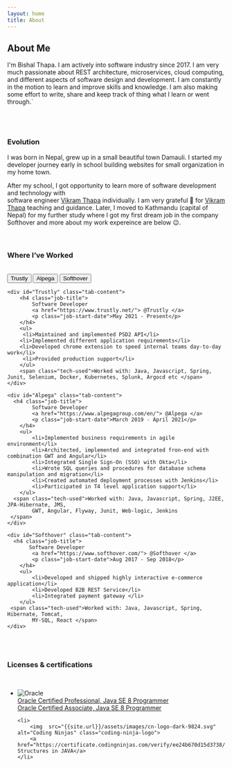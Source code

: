 ```yaml
---
layout: home
title: About 
---
```

<link href="{{site.url}}/assets/css/about.css" rel="stylesheet"/>

## About Me
I'm Bishal Thapa. I am actively into software industry since 2017. I am very much passionate about REST architecture, microservices, cloud computing, and different aspects of software design and development. I am constantly in the motion to learn and improve skills and knowledge. I am also making some effort to write, share and keep track of thing what I learn or went through.`  
<br /><br /><br />

### Evolution
I was born in Nepal, grew up in a small beautiful town Damauli. I started my developer journey early in school building websites 
for small organization in my home town.

After my school, I got opportunity to learn more of software development and technology with  
software engineer [Vikram Thapa](https://www.linkedin.com/in/vikram-thapa-87677a191/) individually. I am very grateful 🙏
for [Vikram Thapa](https://www.linkedin.com/in/vikram-thapa-87677a191/) teaching and guidance. Later, I moved to Kathmandu (capital of Nepal) for my further study where I got my first dream job in the 
company Softhover and more about my work expereince are below 😉.
<br /><br /><br />

### Where I’ve Worked
<br />
<div class="work-timeline">
    <div class="tab">
      <button class="tab-links" onclick="showTabContent(event, 'Trustly')" id="defaultOpen">Trustly</button>
      <button class="tab-links" onclick="showTabContent(event, 'Alpega')">Alpega</button>
      <button class="tab-links" onclick="showTabContent(event, 'Softhover')">Softhover</button>
    </div>


    <div id="Trustly" class="tab-content">
        <h4 class="job-title">
            Software Developer 
            <a href="https://www.trustly.net/"> @Trustly </a>
            <p class="job-start-date">May 2021 - Present</p>
        </h4>
        <ul>
         <li>Maintained and implemented PSD2 API</li>
        <li>Implemented different application requirements</li>
        <li>Developed chrome extension to speed internal teams day-to-day work</li>
         <li>Provided production support</li>
        </ul>
        <span class="tech-used">Worked with: Java, Javascript, Spring, Junit, Selenium, Docker, Kubernetes, Splunk, Argocd etc </span>
    </div>

    <div id="Alpega" class="tab-content">
      <h4 class="job-title">
            Software Developer 
            <a href="https://www.alpegagroup.com/en/"> @Alpega </a>
            <p class="job-start-date">March 2019 - April 2021</p>
        </h4>
        <ul>
            <li>Implemented business requirements in agile environment</li>
            <li>Architected, implemented and integrated fron-end with combination GWT and Angular</li>
            <li>Integrated Single Sign-On (SSO) with Okta</li>
            <li>Wrote SQL queries and procedures for database schema manipulation and migration</li>
            <li>Created automated deployment processes with Jenkins</li>
            <li>Participated in T4 level application support</li>
        </ul>
      <span class="tech-used">Worked with: Java, Javascript, Spring, J2EE, JPA-Hibernate, JMS, 
            GWT, Angular, Flyway, Junit, Web-logic, Jenkins
     </span>
    </div>

    <div id="Softhover" class="tab-content">
      <h4 class="job-title">
           Software Developer 
            <a href="https://www.softhover.com/"> @Softhover </a>
            <p class="job-start-date">Aug 2017 - Sep 2018</p>
        </h4>
        <ul>
            <li>Developed and shipped highly interactive e-commerce application</li>
            <li>Developed B2B REST Service</li>
            <li>Integrated payment gateway </li>
        </ul>
     <span class="tech-used">Worked with: Java, Javascript, Spring, Hibernate, Tomcat, 
            MY-SQL, React </span>
    </div>

</div>
<br /> <br />

### Licenses & certifications
<br />
<ul class="certification">
    <li> 
        <img  src="{{site.url}}/assets/images/oracle.jpeg" alt="Oracle" class="oracle-logo" class="oracle-logo">
        <div>
        <a href="https://brm-certview.oracle.com/pls/certview/ecertificate?ssn=OC2165016&trackId=OCPJSE8&key=60c7bda826aa2934d828bcfbbaca192f6b4b64c5">
          Oracle Certified Professional, Java SE 8 Programmer
       </a>
      <br />
      <a href="https://brm-certview.oracle.com/pls/certview/ecertificate?ssn=OC2165016&trackId=OCAJSE8&key=3060afbcf6b5364ef67de44559f9457dc6e76b74">
            Oracle Certified Associate, Java SE 8 Programmer
        </a>
</div>
    </li>
 
    <li> 
        <img  src="{{site.url}}/assets/images/cn-logo-dark-9824.svg" alt="Coding Ninjas" class="coding-ninja-logo">
        <a href="https://certificate.codingninjas.com/verify/ee24b670d15d3738/">Data Structures in JAVA</a>
    </li>
   
</ul>




<script>

function showTabContent(evt, cityName) {
  let i, tabcontent, tablinks;
  tabcontent = document.getElementsByClassName("tab-content");
  for (i = 0; i < tabcontent.length; i++) {
    tabcontent[i].style.display = "none";
  }
  tablinks = document.getElementsByClassName("tab-links");
  for (i = 0; i < tablinks.length; i++) {
    tablinks[i].className = tablinks[i].className.replace(" active", "");
  }
  document.getElementById(cityName).style.display = "block";
  evt.currentTarget.className += " active";
}
// Get the element with id="defaultOpen" and click on it
document.getElementById("defaultOpen").click();
</script>
